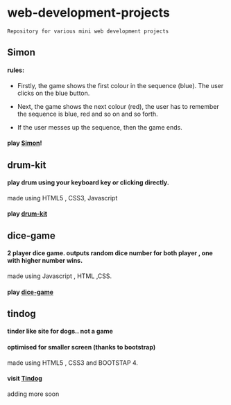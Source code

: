 








# web-development-projects

    Repository for various mini web development projects

## Simon
#### rules:
- Firstly, the game shows the first colour in the sequence (blue). The user clicks on the blue button.

 - Next, the game shows the next colour (red), the user has to remember the sequence is blue, red and so on and so forth.

- If the user messes up the sequence, then the game ends.
#### play [Simon](https://ashutoshmalviya.github.io/web-development-projects/simon/)!


## drum-kit 
#### play drum using your keyboard key or clicking directly.
made using HTML5 , CSS3, Javascript 
#### play [drum-kit](https://ashutoshmalviya.github.io/web-development-projects/drum-kit/)


## dice-game 
#### 2 player dice game. outputs random dice number for both player , one with higher number wins.
   made using Javascript , HTML ,CSS.
  #### play [dice-game](https://ashutoshmalviya.github.io/web-development-projects/dice-game/) 
## tindog 
####  tinder like site for dogs..  not a game
#### optimised for smaller screen (thanks to bootstrap)

   made using  HTML5 , CSS3 and BOOTSTAP 4.
   #### visit [Tindog](https://ashutoshmalviya.github.io/web-development-projects/tindog/)

adding more soon
